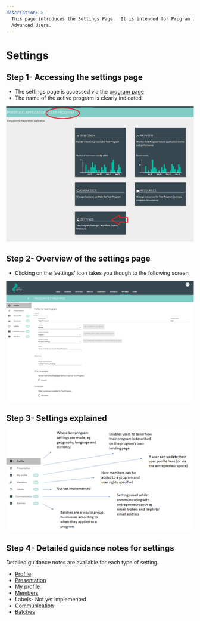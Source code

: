 ```yaml
---
description: >-
  This page introduces the Settings Page.  It is intended for Program Users and
  Advanced Users.
---
```


# Settings

## Step 1- Accessing the settings page

* The settings page is accessed via the [program page](https://program-user-docs.preignition.org/~/edit/primary/users-program-and-advanced/portfolio)
* The name of the active program is clearly indicated

![](../../../.gitbook/assets/image-29.png)

## Step 2- Overview of the settings page

* Clicking on the ‘settings’ icon takes you though to the following screen

![](../../../.gitbook/assets/image%20%2830%29.png)

## Step 3- Settings explained

![](../../../.gitbook/assets/image-19.png)

## Step 4- Detailed guidance notes for settings

Detailed guidance notes are available for each type of setting.

* [Profile](https://program-user-docs.preignition.org/~/edit/primary/users-program-and-advanced/portfolio/settings/profile)
* [Presentation](https://program-user-docs.preignition.org/~/edit/primary/users-program-and-advanced/portfolio/settings/presentation)
* [My profile](https://program-user-docs.preignition.org/~/edit/primary/users-program-and-advanced/portfolio/settings/my-profile)
* [Members](https://program-user-docs.preignition.org/~/edit/primary/users-program-and-advanced/portfolio/settings/members)
* Labels- Not yet implemented
* [Communication](https://program-user-docs.preignition.org/~/edit/primary/users-program-and-advanced/portfolio/settings/communication)
* [Batches](https://program-user-docs.preignition.org/~/edit/primary/users-program-and-advanced/portfolio/settings/batches)

